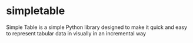 # simpletable
Simple Table is a simple Python library designed to make it quick and easy to represent tabular data in visually in an incremental way
